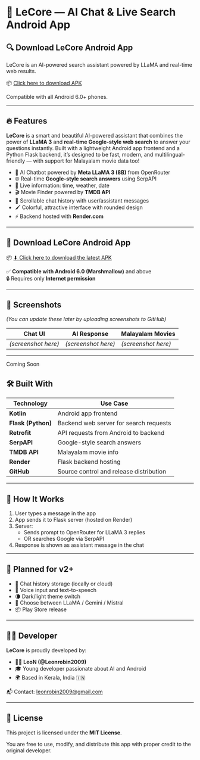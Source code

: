# 🤖 LeCore — AI Chat & Live Search Android App

## 🔍 Download LeCore Android App
LeCore is an AI-powered search assistant powered by LLaMA and real-time web results.

📦 [Click here to download APK](https://github.com/Leonrobin2009/flask-search/releases/tag/release-2025-07-06)

Compatible with all Android 6.0+ phones.

---

## 🔥 Features

**LeCore** is a smart and beautiful AI-powered assistant that combines the power of **LLaMA 3** and **real-time Google-style web search** to answer your questions instantly. Built with a lightweight Android app frontend and a Python Flask backend, it’s designed to be fast, modern, and multilingual-friendly — with support for Malayalam movie data too!

- 🤖 AI Chatbot powered by **Meta LLaMA 3 (8B)** from OpenRouter
- 🌐 Real-time **Google-style search answers** using SerpAPI
- 📅 Live information: time, weather, date
- 🎬 Movie Finder powered by **TMDB API**
- 💬 Scrollable chat history with user/assistant messages
- 🖌️ Colorful, attractive interface with rounded design
- ⚡ Backend hosted with **Render.com**

---

## 📲 Download LeCore Android App

📦 [⬇ Click here to download the latest APK](https://github.com/Leonrobin2009/flask-search/releases/tag/release-2025-07-06)

✅ **Compatible with Android 6.0 (Marshmallow)** and above  
🔒 Requires only **Internet permission**

---

## 📸 Screenshots

*(You can update these later by uploading screenshots to GitHub)*

| Chat UI                          | AI Response                          | Malayalam Movies                 |
|----------------------------------|--------------------------------------|----------------------------------|
| *(screenshot here)*              | *(screenshot here)*                  | *(screenshot here)*              |

---
Coming Soon

## 🛠 Built With

| Technology      | Use Case                                |
|----------------|------------------------------------------|
| **Kotlin**      | Android app frontend                     |
| **Flask (Python)** | Backend web server for search requests |
| **Retrofit**    | API requests from Android to backend     |
| **SerpAPI**     | Google-style search answers              |
| **TMDB API**    | Malayalam movie info                     |
| **Render**      | Flask backend hosting                    |
| **GitHub**      | Source control and release distribution  |

---

## 🚀 How It Works

1. User types a message in the app
2. App sends it to Flask server (hosted on Render)
3. Server:
   - Sends prompt to OpenRouter for LLaMA 3 replies
   - OR searches Google via SerpAPI
4. Response is shown as assistant message in the chat

---

## 📅 Planned for v2+

- 💾 Chat history storage (locally or cloud)
- 🎤 Voice input and text-to-speech
- 🌘 Dark/light theme switch
- 🔀 Choose between LLaMA / Gemini / Mistral
- 📦 Play Store release

---

## 👨‍💻 Developer

**LeCore** is proudly developed by:

- 👨‍💻 **LeoN (@Leonrobin2009)**
- 🎓 Young developer passionate about AI and Android
- 🌍 Based in Kerala, India 🇮🇳

📬 Contact: leonrobin2009@gmail.com

---

## 📜 License

This project is licensed under the **MIT License**.

You are free to use, modify, and distribute this app with proper credit to the original developer.
